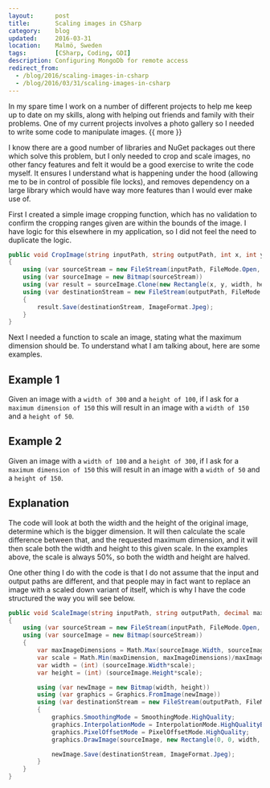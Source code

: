 ```yaml
---
layout:      post
title:       Scaling images in CSharp
category:    blog
updated:     2016-03-31
location:    Malmö, Sweden
tags:        [CSharp, Coding, GDI]
description: Configuring MongoDb for remote access
redirect_from:
  - /blog/2016/scaling-images-in-csharp
  - /blog/2016/03/31/scaling-images-in-csharp
---
```


In my spare time I work on a number of different projects to help me keep up to date on my skills, along with helping out friends and family with their problems. One of my current projects involves a photo gallery so I needed to write some code to manipulate images. {{ more }}

I know there are a good number of libraries and NuGet packages out there which solve this problem, but I only needed to crop and scale images, no other fancy features and felt it would be a good exercise to write the code myself. It ensures I understand what is happening under the hood (allowing me to be in control of possible file locks), and removes dependency on a large library which would have way more features than I would ever make use of.

First I created a simple image cropping function, which has no validation to confirm the cropping ranges given are within the bounds of the image. I have logic for this elsewhere in my application, so I did not feel the need to duplicate the logic.

```csharp
public void CropImage(string inputPath, string outputPath, int x, int y, int width, int height)
{
    using (var sourceStream = new FileStream(inputPath, FileMode.Open, FileAccess.Read, FileShare.ReadWrite))
    using (var sourceImage = new Bitmap(sourceStream))
    using (var result = sourceImage.Clone(new Rectangle(x, y, width, height), sourceImage.PixelFormat))
    using (var destinationStream = new FileStream(outputPath, FileMode.Create, FileAccess.Write, FileShare.ReadWrite))
    {
        result.Save(destinationStream, ImageFormat.Jpeg);
    }
}
```

Next I needed a function to scale an image, stating what the maximum dimension should be. To understand what I am talking about, here are some examples.

## Example 1
Given an image with a `width of 300` and a `height of 100`, if I ask for a `maximum dimension of 150` this will result in an image with a `width of 150` and a `height of 50`.

## Example 2
Given an image with a `width of 100` and a `height of 300`, if I ask for a `maximum dimension of 150` this will result in an image with a `width of 50` and a `height of 150`.

## Explanation

The code will look at both the width and the height of the original image, determine which is the bigger dimension. It will then calculate the scale difference between that, and the requested maximum dimension, and it will then scale both the width and height to this given scale. In the examples above, the scale is always 50%, so both the width and height are halved.

One other thing I do with the code is that I do not assume that the input and output paths are different, and that people may in fact want to replace an image with a scaled down variant of itself, which is why I have the code structured the way you will see below.

```csharp
public void ScaleImage(string inputPath, string outputPath, decimal maxDimension)
{
    using (var sourceStream = new FileStream(inputPath, FileMode.Open, FileAccess.Read, FileShare.ReadWrite))
    using (var sourceImage = new Bitmap(sourceStream))
    {
        var maxImageDimensions = Math.Max(sourceImage.Width, sourceImage.Height);
        var scale = Math.Min(maxDimension, maxImageDimensions)/maxImageDimensions;
        var width = (int) (sourceImage.Width*scale);
        var height = (int) (sourceImage.Height*scale);

        using (var newImage = new Bitmap(width, height))
        using (var graphics = Graphics.FromImage(newImage))
        using (var destinationStream = new FileStream(outputPath, FileMode.Create, FileAccess.Write, FileShare.ReadWrite))
        {
            graphics.SmoothingMode = SmoothingMode.HighQuality;
            graphics.InterpolationMode = InterpolationMode.HighQualityBicubic;
            graphics.PixelOffsetMode = PixelOffsetMode.HighQuality;
            graphics.DrawImage(sourceImage, new Rectangle(0, 0, width, height));

            newImage.Save(destinationStream, ImageFormat.Jpeg);
        }
    }
}
```